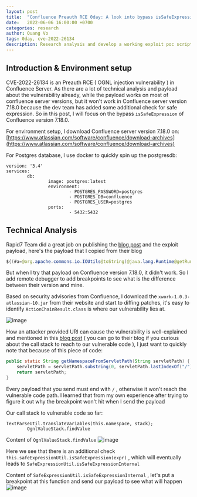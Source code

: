 ```yaml
---
layout: post
title:  "Confluence Preauth RCE 0day: A look into bypass isSafeExpression check ( CVE-2022-26134 ) "
date:   2022-06-06 16:00:00 +0700
categories: research
author: Quang Vo
tags: 0day, cve-2022-26134
description: Research analysis and develop a working exploit poc script 
---
```


## Introduction & Environment setup

CVE-2022-26134 is an Preauth RCE ( OGNL injection vulnerability ) in Confluence Server. As there are a lot of technical analysis and payload about the vulnerability already, while the payload works on most of confluence server versions, but it won't work in Confluence server version 7.18.0 because the dev team has added some additional check for safe expression. So in this post, I will focus on the bypass `isSafeExpression` of Confluence version 7.18.0.

For environment setup, I download Confluence server version 7.18.0 on: [https://www.atlassian.com/software/confluence/download-archives](https://www.atlassian.com/software/confluence/download-archives)

For Postgres database, I use docker to quickly spin up the postgresdb:
```text
version: '3.4'
services:
        db:
                image: postgres:latest
                environment:
                        - POSTGRES_PASSWORD=postgres
                        - POSTGRES_DB=confluence
                        - POSTGRES_USER=postgres
                ports:
                        - 5432:5432
```

## Technical Analysis

Rapid7 Team did a great job on publishing the [blog post](https://www.rapid7.com/blog/post/2022/06/02/active-exploitation-of-confluence-cve-2022-26134/) and the exploit payload, here's the payload that I copied from their blog

```java
${(#a=@org.apache.commons.io.IOUtils@toString(@java.lang.Runtime@getRuntime().exec("whoami").getInputStream(),"utf-8")).(@com.opensymphony.webwork.ServletActionContext@getResponse().setHeader("X-Cmd-Response",#a))}
```

But when I try that payload on Confluence version 7.18.0, it didn't work. So I add remote debugger to add breakpoints to see what is the difference between their version and mine.


Based on security advisories from Confluence, I download the `xwork-1.0.3-atlassian-10.jar` from their website and start to diffing patches, it's easy to identify  `ActionChainResult.class`  is where our vulnerability lies at.

![image](https://user-images.githubusercontent.com/37280106/172528678-4bed14c4-bc8d-4809-99ae-1c49d86fa9c2.png)

How an attacker provided URI can cause the vulnerability is well-explained and mentioned in this [blog post](https://www.rapid7.com/blog/post/2022/06/02/active-exploitation-of-confluence-cve-2022-26134/) ( you can go to their blog if you curious about the call stack to reach to our vulnerable code ), I just want to quickly note that because of this piece of code:

```java
public static String getNamespaceFromServletPath(String servletPath) {
    servletPath = servletPath.substring(0, servletPath.lastIndexOf("/"));
    return servletPath;
}
```

Every payload that you send must end with `/` , otherwise it won't reach the vulnerable code path. I learned that from my own experience after trying to figure it out why the breakpoint won't hit when I send the payload 

Our call stack to vulnerable code so far:
```
TextParseUtil.translateVariables(this.namespace, stack);
        OgnlValueStack.findValue
```

Content of `OgnlValueStack.findValue`
![image](https://user-images.githubusercontent.com/37280106/172530117-33346b6c-7804-483a-ae1f-1dfdcc2eaee6.png)

Here we see that there is an additional check `this.safeExpressionUtil.isSafeExpression(expr)` ,  which will eventually leads to `SafeExpressionUtil.isSafeExpressionInternal`

Content of `SafeExpressionUtil.isSafeExpressionInternal` , let's put a breakpoint at this function and send our payload to see what will happen
![image](https://user-images.githubusercontent.com/37280106/172530562-d25f5861-49b6-4de8-b4e7-35719025496f.png)

